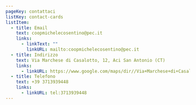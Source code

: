 ```yaml
---
pageKey: contattaci
listKey: contact-cards
listItem:
  - title: Email
    text: coopmichelecosentino@pec.it
    links:
      - linkText: ""
        linkURL: mailto:coopmichelecosentino@pec.it
  - title: Indirizzo
    text: Via Marchese di Casalotto, 12, Aci San Antonio (CT)
    links:
      - linkURL: https://www.google.com/maps/dir//Via+Marchese+di+Casalotto,+12,+95025+Aci+Sant'Antonio+CT/@37.6025031,15.0425008,12z/data=!4m8!4m7!1m0!1m5!1m1!1s0x1313feb337f0e3e7:0x3f299fe7bb953d49!2m2!1d15.1249018!2d37.6025317
  - title: Telefono
    text: +39 3713939448
    links:
      - linkURL: tel:3713939448
---
```

